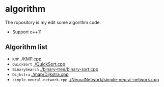 # algorithm
The ropository is my edit some algorithm code.

* Support c++11

## Algorithm list

* `KMP` [./KMP.cpp](https://github.com/wangzhongxin/algorithm/blob/master/KMP.cpp)
* `QuickSort` [./QuickSort.cpp](https://github.com/wangzhongxin/algorithm/blob/master/QuickSort.cpp)
* `BinarySearch` [./binary-tree/binary-sort.cpp](https://github.com/wangzhongxin/algorithm/blob/master/binary-tree/binary-sort.cpp)
* `Dijkstra` [./map/Dijkstra.cpp](https://github.com/wangzhongxin/algorithm/blob/master/map/Dijkstra.cpp)
* `simple-neural-network.cpp` [./NeuralNetwork/simple-neural-network.cpp](https://github.com/wangzhongxin/algorithm/blob/master/NeuralNetwork/simple-neural-network.cpp)
